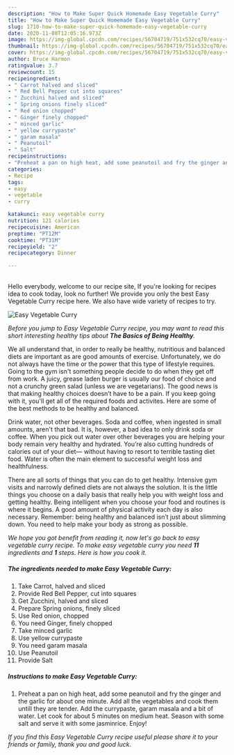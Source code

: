 ```yaml
---
description: "How to Make Super Quick Homemade Easy Vegetable Curry"
title: "How to Make Super Quick Homemade Easy Vegetable Curry"
slug: 1710-how-to-make-super-quick-homemade-easy-vegetable-curry
date: 2020-11-08T12:05:16.973Z
image: https://img-global.cpcdn.com/recipes/56704719/751x532cq70/easy-vegetable-curry-recipe-main-photo.jpg
thumbnail: https://img-global.cpcdn.com/recipes/56704719/751x532cq70/easy-vegetable-curry-recipe-main-photo.jpg
cover: https://img-global.cpcdn.com/recipes/56704719/751x532cq70/easy-vegetable-curry-recipe-main-photo.jpg
author: Bruce Harmon
ratingvalue: 3.7
reviewcount: 15
recipeingredient:
- " Carrot halved and sliced"
- " Red Bell Pepper cut into squares"
- " Zucchini halved and sliced"
- " Spring onions finely sliced"
- " Red onion chopped"
- " Ginger finely chopped"
- " minced garlic"
- " yellow currypaste"
- " garam masala"
- " Peanutoil"
- " Salt"
recipeinstructions:
- "Preheat a pan on high heat, add some peanutoil and fry the ginger and the garlic for about one minute. Add all the vegetables and cook them untill they are tender. Add the currypaste, garam masala and a bit of water. Let cook for about 5 minutes on medium heat. Season with some salt and serve it with some jasminrice. Enjoy!"
categories:
- Recipe
tags:
- easy
- vegetable
- curry

katakunci: easy vegetable curry 
nutrition: 121 calories
recipecuisine: American
preptime: "PT12M"
cooktime: "PT31M"
recipeyield: "2"
recipecategory: Dinner

---
```

<br>
Hello everybody, welcome to our recipe site, If you're looking for recipes idea to cook today, look no further! We provide you only the best Easy Vegetable Curry recipe here. We also have wide variety of recipes to try.
<br>


![Easy Vegetable Curry](https://img-global.cpcdn.com/recipes/56704719/751x532cq70/easy-vegetable-curry-recipe-main-photo.jpg)

<i>Before you jump to Easy Vegetable Curry recipe, you may want to read this short interesting healthy tips about <strong>The Basics of Being Healthy</strong>.</i>

We all understand that, in order to really be healthy, nutritious and balanced diets are important as are good amounts of exercise. Unfortunately, we do not always have the time or the power that this type of lifestyle requires. Going to the gym isn't something people decide to do when they get off from work. A juicy, grease laden burger is usually our food of choice and not a crunchy green salad (unless we are vegetarians). The good news is that making healthy choices doesn’t have to be a pain. If you keep going with it, you'll get all of the required foods and activites. Here are some of the best methods to be healthy and balanced.

Drink water, not other beverages. Soda and coffee, when ingested in small amounts, aren't that bad. It is, however, a bad idea to only drink soda or coffee. When you pick out water over other beverages you are helping your body remain very healthy and hydrated. You’re also cutting hundreds of calories out of your diet— without having to resort to terrible tasting diet food. Water is often the main element to successful weight loss and healthfulness.

There are all sorts of things that you can do to get healthy. Intensive gym visits and narrowly defined diets are not always the solution. It is the little things you choose on a daily basis that really help you with weight loss and getting healthy. Being intelligent when you choose your food and routines is where it begins. A good amount of physical activity each day is also necessary. Remember: being healthy and balanced isn’t just about slimming down. You need to help make your body as strong as possible. 


<i>We hope you got benefit from reading it, now let's go back to easy vegetable curry recipe. To make easy vegetable curry you need <strong>11</strong> ingredients and <strong>1</strong> steps. Here is how you cook it.
</i>

##### The ingredients needed to make Easy Vegetable Curry:

1. Take  Carrot, halved and sliced
1. Provide  Red Bell Pepper, cut into squares
1. Get  Zucchini, halved and sliced
1. Prepare  Spring onions, finely sliced
1. Use  Red onion, chopped
1. You need  Ginger, finely chopped
1. Take  minced garlic
1. Use  yellow currypaste
1. You need  garam masala
1. Use  Peanutoil
1. Provide  Salt


##### Instructions to make Easy Vegetable Curry:

1. Preheat a pan on high heat, add some peanutoil and fry the ginger and the garlic for about one minute. Add all the vegetables and cook them untill they are tender. Add the currypaste, garam masala and a bit of water. Let cook for about 5 minutes on medium heat. Season with some salt and serve it with some jasminrice. Enjoy!


<i>If you find this Easy Vegetable Curry recipe useful please share it to your friends or family, thank you and good luck.</i>
